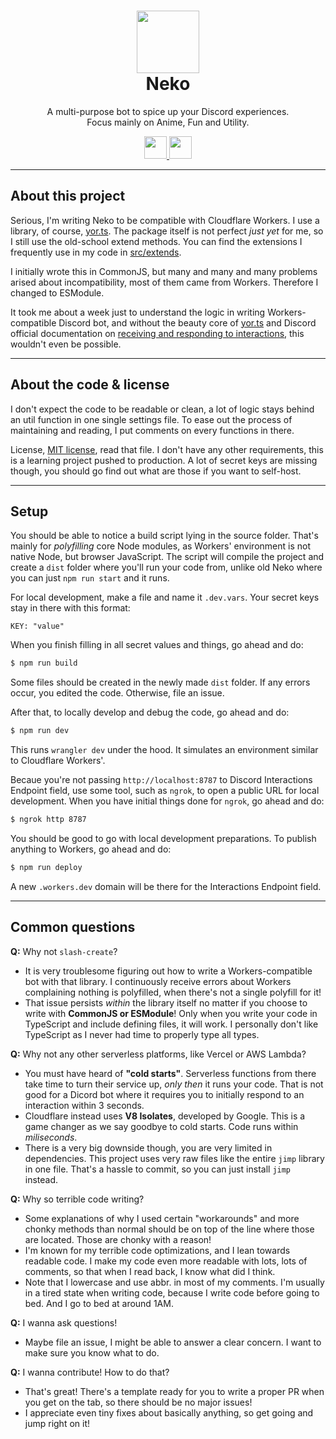 <h1 align="center"><img src='https://cdn.discordapp.com/avatars/704992714109878312/fd49d4d9006710f8b9b5bdc027e6440a.png?size=128' height='100'><br>Neko</br></h1>
<p align="center">A multi-purpose bot to spice up your Discord experiences.<br>Focus mainly on Anime, Fun and Utility.</br></p>
<p align="center">
  <a href="http://forthebadge.com/">
    <img src="https://i.imgur.com/JJkdjKu.png" height="36"/>
  </a>
  <a href="https://workers.cloudflare.com/">
    <img src="https://i.imgur.com/WWKxNLN.png" height="36"/>
  </a>
</p>

---
## About this project

Serious, I'm writing Neko to be compatible with Cloudflare Workers. I use a library, of course, [yor.ts](https://github.com/OreOreki/yor.ts). The package itself is not perfect *just yet* for me, so I still use the old-school extend methods. You can find the extensions I frequently use in my code in [src/extends](/src/extends/).

I initially wrote this in CommonJS, but many and many and many problems arised about incompatibility, most of them came from Workers. Therefore I changed to ESModule.

It took me about a week just to understand the logic in writing Workers-compatible Discord bot, and without the beauty core of [yor.ts](https://github.com/OreOreki/yor.ts) and Discord official documentation on [receiving and responding to interactions](https://discord.com/developers/docs/interactions/receiving-and-responding), this wouldn't even be possible.

---

## About the code & license

I don't expect the code to be readable or clean, a lot of logic stays behind an util function in one single settings file. To ease out the process of maintaining and reading, I put comments on every functions in there.

License, [MIT license](), read that file. I don't have any other requirements, this is a learning project pushed to production. A lot of secret keys are missing though, you should go find out what are those if you want to self-host.

---

## Setup

You should be able to notice a build script lying in the source folder. That's mainly for *polyfilling* core Node modules, as Workers' environment is not native Node, but browser JavaScript. The script will compile the project and create a `dist` folder where you'll run your code from, unlike old Neko where you can just `npm run start` and it runs.

For local development, make a file and name it `.dev.vars`. Your secret keys stay in there with this format:

```
KEY: "value"
```

When you finish filling in all secret values and things, go ahead and do:

```bash
$ npm run build
```

Some files should be created in the newly made `dist` folder. If any errors occur, you edited the code. Otherwise, file an issue.

After that, to locally develop and debug the code, go ahead and do:

```bash
$ npm run dev
```

This runs `wrangler dev` under the hood. It simulates an environment similar to Cloudflare Workers'.

Becaue you're not passing `http://localhost:8787` to Discord Interactions Endpoint field, use some tool, such as `ngrok`, to open a public URL for local development. When you have initial things done for `ngrok`, go ahead and do:

```bash
$ ngrok http 8787
```

You should be good to go with local development preparations. To publish anything to Workers, go ahead and do:

```bash
$ npm run deploy
```

A new `.workers.dev` domain will be there for the Interactions Endpoint field.

---
## Common questions

**Q:** Why not `slash-create`?

- It is very troublesome figuring out how to write a Workers-compatible bot with that library. I continuously receive errors about Workers complaining nothing is polyfilled, when there's not a single polyfill for it!
- That issue persists *within* the library itself no matter if you choose to write with **CommonJS or ESModule**! Only when you write your code in TypeScript and include defining files, it will work. I personally don't like TypeScript as I never had time to properly type all types.

**Q:** Why not any other serverless platforms, like Vercel or AWS Lambda?

- You must have heard of **"cold starts"**. Serverless functions from there take time to turn their service up, *only then* it runs your code. That is not good for a Dicord bot where it requires you to initially respond to an interaction within 3 seconds.
- Cloudflare instead uses **V8 Isolates**, developed by Google. This is a game changer as we say goodbye to cold starts. Code runs within *miliseconds*.
- There is a very big downside though, you are very limited in dependencies. This project uses very raw files like the entire `jimp` library in one file. That's a hassle to commit, so you can just install `jimp` instead.

**Q:** Why so terrible code writing?

- Some explanations of why I used certain "workarounds" and more chonky methods than normal should be on top of the line where those are located. Those are chonky with a reason!
- I'm known for my terrible code optimizations, and I lean towards readable code. I make my code even more readable with lots, lots of comments, so that when I read back, I know what did I think.
- Note that I lowercase and use abbr. in most of my comments. I'm usually in a tired state when writing code, because I write code before going to bed. And I go to bed at around 1AM.

**Q:** I wanna ask questions!

- Maybe file an issue, I might be able to answer a clear concern. I want to make sure you know what to do.

**Q:** I wanna contribute! How to do that?

- That's great! There's a template ready for you to write a proper PR when you get on the tab, so there should be no major issues!
- I appreciate even tiny fixes about basically anything, so get going and jump right on it!